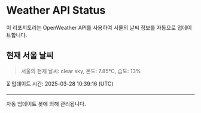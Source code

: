 
# Weather API Status

이 리포지토리는 OpenWeather API를 사용하여 서울의 날씨 정보를 자동으로 업데이트합니다.

## 현재 서울 날씨
> 서울의 현재 날씨: clear sky, 온도: 7.85°C, 습도: 13%

⏳ 업데이트 시간: 2025-03-28 10:39:16 (UTC)

---
자동 업데이트 봇에 의해 관리됩니다.

